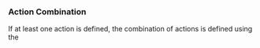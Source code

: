 ### Action Combination

If at least one action is defined, the combination of actions is defined using the 